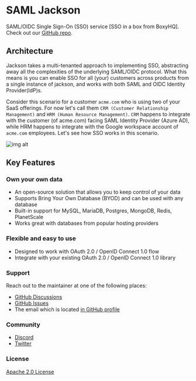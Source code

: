 # SAML Jackson

SAML/OIDC Single Sign-On (SSO) service [SSO in a box from BoxyHQ]. Check out our [GitHub repo](https://github.com/boxyhq/jackson).

## Architecture

Jackson takes a multi-tenanted approach to implementing SSO, abstracting away all the complexities of the underlying SAML/OIDC protocol. What this means is you can enable SSO for all (your) customers across products from a single instance of jackson, and works with both SAML and OIDC Identity Provider(IdP)s.

Consider this scenario for a customer `acme.com` who is using two of your SaaS offerings. For now let's call them `CRM (Customer Relationship Management)` and `HRM (Human Resource Management)`. `CRM` happens to integrate with the customer (of acme.com) facing SAML Identity Provider (Azure AD), while HRM happens to integrate with the Google workspace account of `acme.com` employees. Let's see how SSO works in this scenario.

![img alt](/img/sso-flow.png)

## Key Features

### Own your own data​

- An open-source solution that allows you to keep control of your data
- Supports Bring Your Own Database (BYOD) and can be used with any database
- Built-in support for MySQL, MariaDB, Postgres, MongoDB, Redis, PlanetScale
- Works great with databases from popular hosting providers

### Flexible and easy to use​

- Designed to work with OAuth 2.0 / OpenID Connect 1.0 flow
- Integrate with your existing OAuth 2.0 / OpenID Connect 1.0 library

### Support

Reach out to the maintainer at one of the following places:

- [GitHub Discussions](https://github.com/boxyhq/jackson/discussions)
- [GitHub Issues](https://github.com/boxyhq/jackson/issues)
- The email which is located [in GitHub profile](https://github.com/deepakprabhakara)

### Community

- [Discord](https://discord.gg/uyb7pYt4Pa)
- [Twitter](https://twitter.com/boxyhq)

### License

[Apache 2.0 License](https://github.com/boxyhq/jackson/blob/main/LICENSE)
